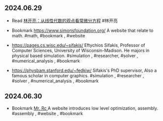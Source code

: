 ## 2024.06.29
- Read [林开亮：从线性代数的观点看常微分方程](https://mp.weixin.qq.com/s/sFA41LFcVOyQHslbbcSErg)
  #林开亮

- Bookmark https://www.simonsfoundation.org/
  A website that relate to math.
  #math, #bookmark , #website

- https://pages.cs.wisc.edu/~sifakis/
  Eftychios Sifakis, Professor of Computer Sciences, University of Wisconsin-Madison. He majors in physical based simulation.
  #simulation , #researcher, #solver , #numerical_analysis , #bookmark 

- https://physbam.stanford.edu/~fedkiw/
  Sifakis's PhD supervisor, Also a famous scholar in computer graphics.
  #simulation , #researcher , #solver , #numerical_analysis , #bookmark 

## 2024.06.30
- Bookmark [ Mr. Rc ](https://rcx86.me/)
  A website introduces low level optimization, assembly.
  #assembly , #website , #bookmark 